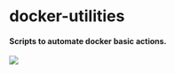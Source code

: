 # docker-utilities

#### Scripts to automate docker basic actions.

![](https://cloudposse.com/wp-content/uploads/sites/29/2016/04/docker.png)


